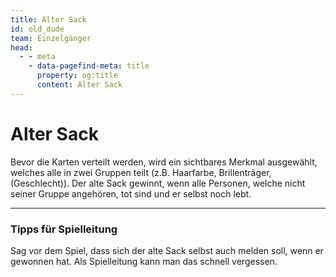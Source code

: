 ```yaml
---
title: Alter Sack
id: old_dude
team: Einzelgänger
head:
  - - meta
    - data-pagefind-meta: title
      property: og:title
      content: Alter Sack
---
```


# Alter Sack <TeamBadge team="Einzelgänger" />

Bevor die Karten verteilt werden, wird ein sichtbares Merkmal ausgewählt, welches alle in zwei Gruppen teilt (z.B. Haarfarbe, Brillenträger, (Geschlecht)). Der alte Sack gewinnt, wenn alle Personen, welche nicht seiner Gruppe angehören, tot sind und er selbst noch lebt.

---

### Tipps für Spielleitung

Sag vor dem Spiel, dass sich der alte Sack selbst auch melden soll, wenn er gewonnen hat. Als Spielleitung kann man das schnell vergessen.
